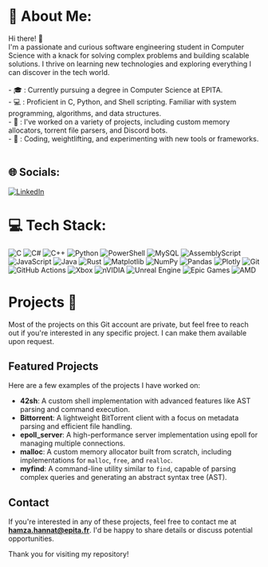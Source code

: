 # 💫 About Me:
Hi there! 👋<br>I'm a passionate and curious software engineering student in Computer Science with a knack for solving complex problems and building scalable solutions. I thrive on learning new technologies and exploring everything I can discover in the tech world.<br><br>- 🎓 : Currently pursuing a degree in Computer Science at EPITA.<br>- 💻 : Proficient in C, Python, and Shell scripting. Familiar with system programming, algorithms, and data structures.<br>- 🚀 : I've worked on a variety of projects, including custom memory allocators, torrent file parsers, and Discord bots.<br>- 🔧 : Coding, weightlifting, and experimenting with new tools or frameworks.<br><br>


## 🌐 Socials:
[![LinkedIn](https://img.shields.io/badge/LinkedIn-%230077B5.svg?logo=linkedin&logoColor=white)](https://linkedin.com/in/https://www.linkedin.com/in/hamza-hannat-424a3b346/) 

# 💻 Tech Stack:
![C](https://img.shields.io/badge/c-%2300599C.svg?style=for-the-badge&logo=c&logoColor=white) 
![C#](https://img.shields.io/badge/c%23-%23239120.svg?style=for-the-badge&logo=csharp&logoColor=white) 
![C++](https://img.shields.io/badge/c++-%2300599C.svg?style=for-the-badge&logo=c%2B%2B&logoColor=white) 
![Python](https://img.shields.io/badge/python-3670A0?style=for-the-badge&logo=python&logoColor=ffdd54) 
![PowerShell](https://img.shields.io/badge/PowerShell-%235391FE.svg?style=for-the-badge&logo=powershell&logoColor=white) 
![MySQL](https://img.shields.io/badge/mysql-4479A1.svg?style=for-the-badge&logo=mysql&logoColor=white) 
![AssemblyScript](https://img.shields.io/badge/assembly%20script-%23000000.svg?style=for-the-badge&logo=assemblyscript&logoColor=white) 
![JavaScript](https://img.shields.io/badge/javascript-%23323330.svg?style=for-the-badge&logo=javascript&logoColor=%23F7DF1E) 
![Java](https://img.shields.io/badge/java-%23ED8B00.svg?style=for-the-badge&logo=openjdk&logoColor=white) 
![Rust](https://img.shields.io/badge/rust-%23000000.svg?style=for-the-badge&logo=rust&logoColor=white) 
![Matplotlib](https://img.shields.io/badge/Matplotlib-%23ffffff.svg?style=for-the-badge&logo=Matplotlib&logoColor=black) 
![NumPy](https://img.shields.io/badge/numpy-%23013243.svg?style=for-the-badge&logo=numpy&logoColor=white) 
![Pandas](https://img.shields.io/badge/pandas-%23150458.svg?style=for-the-badge&logo=pandas&logoColor=white) 
![Plotly](https://img.shields.io/badge/Plotly-%233F4F75.svg?style=for-the-badge&logo=plotly&logoColor=white) 
![Git](https://img.shields.io/badge/git-%23F05033.svg?style=for-the-badge&logo=git&logoColor=white) 
![GitHub Actions](https://img.shields.io/badge/github%20actions-%232671E5.svg?style=for-the-badge&logo=githubactions&logoColor=white) 
![Xbox](https://img.shields.io/badge/xbox-%23107C10.svg?style=for-the-badge&logo=xbox&logoColor=white) 
![nVIDIA](https://img.shields.io/badge/nVIDIA-%2376B900.svg?style=for-the-badge&logo=nVIDIA&logoColor=white) 
![Unreal Engine](https://img.shields.io/badge/unrealengine-%23313131.svg?style=for-the-badge&logo=unrealengine&logoColor=white) 
![Epic Games](https://img.shields.io/badge/epicgames-%23313131.svg?style=for-the-badge&logo=epicgames&logoColor=white) 
![AMD](https://img.shields.io/badge/AMD-%23000000.svg?style=for-the-badge&logo=amd&logoColor=white)
# Projects 📄

Most of the projects on this Git account are private, but feel free to reach out if you're interested in any specific project. I can make them available upon request. 

## Featured Projects

Here are a few examples of the projects I have worked on:

- **42sh**: A custom shell implementation with advanced features like AST parsing and command execution.
- **Bittorrent**: A lightweight BitTorrent client with a focus on metadata parsing and efficient file handling.
- **epoll_server**: A high-performance server implementation using epoll for managing multiple connections.
- **malloc**: A custom memory allocator built from scratch, including implementations for `malloc`, `free`, and `realloc`.
- **myfind**: A command-line utility similar to `find`, capable of parsing complex queries and generating an abstract syntax tree (AST).

## Contact

If you're interested in any of these projects, feel free to contact me at **hamza.hannat@epita.fr**. I'd be happy to share details or discuss potential opportunities.

Thank you for visiting my repository!


<!-- Proudly created with GPRM ( https://gprm.itsvg.in ) -->
